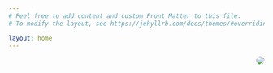 ```yaml
---
# Feel free to add content and custom Front Matter to this file.
# To modify the layout, see https://jekyllrb.com/docs/themes/#overriding-theme-defaults

layout: home
---
```


<img style="float: right; border-radius: 50%;" src="/poperagnarok/foto_yo.jpg" name="foto_yo">
